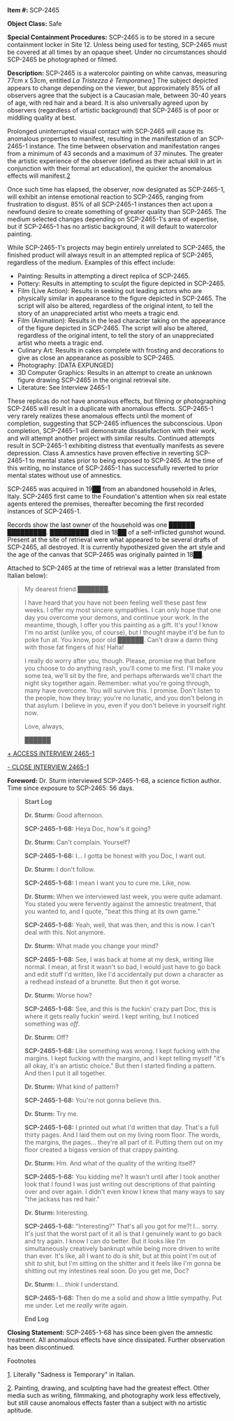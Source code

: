 **Item #:** SCP-2465

**Object Class:** Safe

**Special Containment Procedures:** SCP-2465 is to be stored in a secure containment locker in Site 12. Unless being used for testing, SCP-2465 must be covered at all times by an opaque sheet. Under no circumstances should SCP-2465 be photographed or filmed.

**Description:** SCP-2465 is a watercolor painting on white canvas, measuring 77cm x 53cm, entitled _La Tristezza è Temporanea_.[1](javascript:;) The subject depicted appears to change depending on the viewer, but approximately 85% of all observers agree that the subject is a Caucasian male, between 30-40 years of age, with red hair and a beard. It is also universally agreed upon by observers (regardless of artistic background) that SCP-2465 is of poor or middling quality at best.

Prolonged uninterrupted visual contact with SCP-2465 will cause its anomalous properties to manifest, resulting in the manifestation of an SCP-2465-1 instance. The time between observation and manifestation ranges from a minimum of 43 seconds and a maximum of 37 minutes. The greater the artistic experience of the observer (defined as their actual skill in art in conjunction with their formal art education), the quicker the anomalous effects will manifest.[2](javascript:;)

Once such time has elapsed, the observer, now designated as SCP-2465-1, will exhibit an intense emotional reaction to SCP-2465, ranging from frustration to disgust. 85% of all SCP-2465-1 instances then act upon a newfound desire to create something of greater quality than SCP-2465. The medium selected changes depending on SCP-2465-1's area of expertise, but if SCP-2465-1 has no artistic background, it will default to watercolor painting.

While SCP-2465-1's projects may begin entirely unrelated to SCP-2465, the finished product will always result in an attempted replica of SCP-2465, regardless of the medium. Examples of this effect include:

*   Painting: Results in attempting a direct replica of SCP-2465.
*   Pottery: Results in attempting to sculpt the figure depicted in SCP-2465.
*   Film (Live Action): Results in seeking out leading actors who are physically similar in appearance to the figure depicted in SCP-2465. The script will also be altered, regardless of the original intent, to tell the story of an unappreciated artist who meets a tragic end.
*   Film (Animation): Results in the lead character taking on the appearance of the figure depicted in SCP-2465. The script will also be altered, regardless of the original intent, to tell the story of an unappreciated artist who meets a tragic end.
*   Culinary Art: Results in cakes complete with frosting and decorations to give as close an appearance as possible to SCP-2465.
*   Photography: \[DATA EXPUNGED\]
*   3D Computer Graphics: Results in an attempt to create an unknown figure drawing SCP-2465 in the original retrieval site.
*   Literature: See Interview 2465-1

These replicas do not have anomalous effects, but filming or photographing SCP-2465 will result in a duplicate with anomalous effects. SCP-2465-1 very rarely realizes these anomalous effects until the moment of completion, suggesting that SCP-2465 influences the subconscious. Upon completion, SCP-2465-1 will demonstrate dissatisfaction with their work, and will attempt another project with similar results. Continued attempts result in SCP-2465-1 exhibiting distress that eventually manifests as severe depression. Class A amnestics have proven effective in reverting SCP-2465-1 to mental states prior to being exposed to SCP-2465. At the time of this writing, no instance of SCP-2465-1 has successfully reverted to prior mental states without use of amnestics.

SCP-2465 was acquired in 19██ from an abandoned household in Arles, Italy. SCP-2465 first came to the Foundation's attention when six real estate agents entered the premises, thereafter becoming the first recorded instances of SCP-2465-1.

Records show the last owner of the household was one ██████ █████████. █████████ died in 18██ of a self-inflicted gunshot wound. Present at the site of retrieval were what appeared to be several drafts of SCP-2465, all destroyed. It is currently hypothesized given the art style and the age of the canvas that SCP-2465 was originally painted in 18██.

Attached to SCP-2465 at the time of retrieval was a letter (translated from Italian below):

> My dearest friend ███████,
> 
> I have heard that you have not been feeling well these past few weeks. I offer my most sincere sympathies. I can only hope that one day you overcome your demons, and continue your work. In the meantime, though, I offer you this painting as a gift. It's you! I know I'm no artist (unlike you, of course), but I thought maybe it'd be fun to poke fun at. You know, poor old ██████. Can't draw a damn thing with those fat fingers of his! Haha!
> 
> I really do worry after you, though. Please, promise me that before you choose to do anything rash, you'll come to me first. I'll make you some tea, we'll sit by the fire, and perhaps afterwards we'll chart the night sky together again. Remember: what you're going through, many have overcome. You will survive this. I promise. Don't listen to the people, how they bray; you're no lunatic, and you don't belong in that asylum. I believe in you, even if you don't believe in yourself right now.
> 
> Love, always,
> 
> ██████

[+ ACCESS INTERVIEW 2465-1](javascript:;)

[\- CLOSE INTERVIEW 2465-1](javascript:;)

**Foreword:** Dr. Sturm interviewed SCP-2465-1-68, a science fiction author. Time since exposure to SCP-2465: 56 days.

> **Start Log**
> 
> **Dr. Sturm:** Good afternoon.
> 
> **SCP-2465-1-68:** Heya Doc, how's it going?
> 
> **Dr. Sturm:** Can't complain. Yourself?
> 
> **SCP-2465-1-68:** I… I gotta be honest with you Doc, I want out.
> 
> **Dr. Sturm:** I don't follow.
> 
> **SCP-2465-1-68:** I mean I want you to cure me. Like, now.
> 
> **Dr. Sturm:** When we interviewed last week, you were quite adamant. You stated you were fervently against the amnestic treatment, that you wanted to, and I quote, "beat this thing at its own game."
> 
> **SCP-2465-1-68:** Yeah, well, that was then, and this is now. I can't deal with this. Not anymore.
> 
> **Dr. Sturm:** What made you change your mind?
> 
> **SCP-2465-1-68:** See, I was back at home at my desk, writing like normal. I mean, at first it wasn't so bad, I would just have to go back and edit stuff I'd written, like I'd accidentally put down a character as a redhead instead of a brunette. But then it got worse.
> 
> **Dr. Sturm:** Worse how?
> 
> **SCP-2465-1-68:** See, and this is the fuckin' crazy part Doc, this is where it gets really fuckin' weird. I kept writing, but I noticed something was _off_.
> 
> **Dr. Sturm:** Off?
> 
> **SCP-2465-1-68:** Like something was wrong. I kept fucking with the margins. I kept fucking with the margins, and I kept telling myself "it's all okay, it's an artistic choice." But then I started finding a pattern. And then I put it all together.
> 
> **Dr. Sturm:** What kind of pattern?
> 
> **SCP-2465-1-68:** You're not gonna believe this.
> 
> **Dr. Sturm:** Try me.
> 
> **SCP-2465-1-68:** I printed out what I'd written that day. That's a full thirty pages. And I laid them out on my living room floor. The words, the margins, the pages… they're all part of it. Putting them out on my floor created a bigass version of that crappy painting.
> 
> **Dr. Sturm:** Hm. And what of the quality of the writing itself?
> 
> **SCP-2465-1-68:** You kidding me? It wasn't until after I took another look that I found I was just writing out descriptions of that painting over and over again. I didn't even know I knew that many ways to say "the jackass has red hair."
> 
> **Dr. Sturm:** Interesting.
> 
> **SCP-2465-1-68:** "Interesting?" That's all you got for me?! I… sorry. It's just that the worst part of it all is that I genuinely want to go back and try again. I know I can do better. But it looks like I'm simultaneously creatively bankrupt while being more driven to write than ever. It's like, all I want to do is shit, but at this point I'm out of shit _to_ shit, but I'm sitting on the shitter and it feels like I'm gonna be shitting out my intestines real soon. Do you get me, Doc?
> 
> **Dr. Sturm:** I… _think_ I understand.
> 
> **SCP-2465-1-68:** Then do me a solid and show a little sympathy. Put me under. Let me _really_ write again.
> 
> **End Log**

**Closing Statement:** SCP-2465-1-68 has since been given the amnestic treatment. All anomalous effects have since dissipated. Further observation has been discontinued.

Footnotes

[1](javascript:;). Literally "Sadness is Temporary" in Italian.

[2](javascript:;). Painting, drawing, and sculpting have had the greatest effect. Other media such as writing, filmmaking, and photography work less effectively, but still cause anomalous effects faster than a subject with no artistic aptitude.